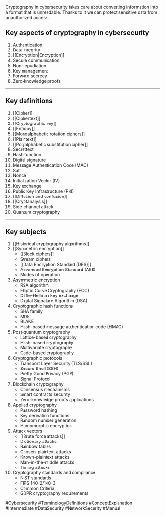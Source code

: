 Cryptography in cybersecurity takes care about converting information into a format that is unreadable. Thanks to it we can protect sensitive data from unauthorized access.

## Key aspects of cryptography in cybersecurity

1. Authentication
2. Data integrity
3. [[Encryption|Encryption]]
4. Secure communication
5. Non-repudiation
6. Key management
7. Forward secrecy
8. Zero-knowledge proofs

---

## Key definitions

1. [[Cipher]]
2. [[Ciphertext]]
3. [[Cryptographic key]]
4. [[Entropy]]
5. [[Monoalphabetic rotation ciphers]]
6. [[Plaintext]]
7. [[Polyalphabetic substitution cipher]]
8. Secrettext
9. Hash function
10. Digital signature
11. Message Authentication Code (MAC)
12. Salt
13. Nonce
14. Initialization Vector (IV)
15. Key exchange
16. Public Key Infrastructure (PKI)
17. [[Diffusion and confusion]]
18. [[Cryptanalysis]]
19. Side-channel attack
20. Quantum cryptography

---

## Key subjects

1. [[Historical cryptography algorithms]]
2. [[Symmetric encryption]]
   - [[Block ciphers]]
   - Stream ciphers
   - [[Data Encryption Standard (DES)]]
   - Advanced Encryption Standard (AES)
   - Modes of operation
3. Asymmetric encryption
   - RSA algorithm
   - Elliptic Curve Cryptography (ECC)
   - Diffie-Hellman key exchange
   - Digital Signature Algorithm (DSA)
4. Cryptographic hash functions
   - SHA family
   - MD5
   - BLAKE
   - Hash-based message authentication code (HMAC)
5. Post-quantum cryptography
   - Lattice-based cryptography
   - Hash-based cryptography
   - Multivariate cryptography
   - Code-based cryptography
6. Cryptographic protocols
   - Transport Layer Security (TLS/SSL)
   - Secure Shell (SSH)
   - Pretty Good Privacy (PGP)
   - Signal Protocol
7. Blockchain cryptography
   - Consensus mechanisms
   - Smart contracts security
   - Zero-knowledge proofs applications
8. Applied cryptography
   - Password hashing
   - Key derivation functions
   - Random number generation
   - Homomorphic encryption
9. Attack vectors
   - [[Brute force attacks]]
   - Dictionary attacks
   - Rainbow tables
   - Chosen-plaintext attacks
   - Known-plaintext attacks
   - Man-in-the-middle attacks
   - Timing attacks
10. Cryptography standards and compliance
    - NIST standards
    - FIPS 140-2/140-3
    - Common Criteria
    - GDPR cryptography requirements

#Cybersecurity #TerminologyDefinitions #ConceptExplanation #Intermediate #DataSecurity #NetworkSecurity #Manual
